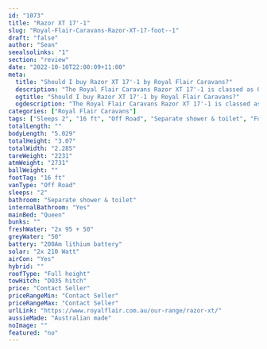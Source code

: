 ```yaml
---
id: "1073"
title: "Razor XT 17'-1"
slug: "Royal-Flair-Caravans-Razor-XT-17-foot--1"
draft: "false"
author: "Sean"
seealsolinks: "1"
section: "review"
date: "2022-10-10T22:00:09+11:00"
meta:
  title: "Should I buy Razor XT 17'-1 by Royal Flair Caravans?"
  description: "The Royal Flair Caravans Razor XT 17'-1 is classed as Off Road, and sleeps 2 people. It is Australian made and comes in at 16 ft. It generally has Separate shower & toilet."
  ogtitle: "Should I buy Razor XT 17'-1 by Royal Flair Caravans?"
  ogdescription: "The Royal Flair Caravans Razor XT 17'-1 is classed as Off Road, and sleeps 2 people. It is Australian made and comes in at 16 ft. It generally has Separate shower & toilet."
categories: ["Royal Flair Caravans"]
tags: ["Sleeps 2", "16 ft", "Off Road", "Separate shower & toilet", "Full height", "Price Unknown"]
totalLength: ""
bodyLength: "5.029"
totalHeight: "3.07"
totalWidth: "2.285"
tareWeight: "2231"
atmWeight: "2731"
ballWeight: ""
footTag: "16 ft"
vanType: "Off Road"
sleeps: "2"
bathroom: "Separate shower & toilet"
internalBathroom: "Yes"
mainBed: "Queen"
bunks: ""
freshWater: "2x 95 + 50"
greyWater: "50"
battery: "200Am lithium battery"
solar: "2x 210 Watt"
airCon: "Yes"
hybrid: ""
roofType: "Full height"
towHitch: "DO35 hitch"
price: "Contact Seller"
priceRangeMin: "Contact Seller"
priceRangeMax: "Contact Seller"
urlLink: "https://www.royalflair.com.au/our-range/razor-xt/"
aussieMade: "Australian made"
noImage: ""
featured: "no"
---
```

